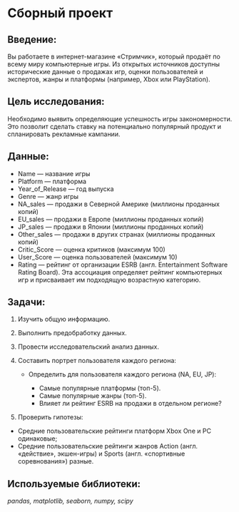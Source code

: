 # Сборный проект
## Введение:
Вы работаете в интернет-магазине «Стримчик», который продаёт по всему миру компьютерные игры. Из открытых источников доступны исторические данные о продажах игр, оценки пользователей и экспертов, жанры и платформы (например, Xbox или PlayStation).
## Цель исследования:
Необходимо выявить определяющие успешность игры закономерности. Это позволит сделать ставку на потенциально популярный продукт и спланировать рекламные кампании.
## Данные:

- Name — название игры
- Platform — платформа
- Year_of_Release — год выпуска
- Genre — жанр игры
- NA_sales — продажи в Северной Америке (миллионы проданных копий)
- EU_sales — продажи в Европе (миллионы проданных копий)
- JP_sales — продажи в Японии (миллионы проданных копий)
- Other_sales — продажи в других странах (миллионы проданных копий)
- Critic_Score — оценка критиков (максимум 100)
- User_Score — оценка пользователей (максимум 10)
- Rating — рейтинг от организации ESRB (англ. Entertainment Software Rating Board). Эта ассоциация определяет рейтинг компьютерных игр и присваивает им подходящую возрастную категорию.
  
## Задачи:
1. Изучить общую информацию.
2. Выполнить предобработку данных.
3. Провести исследовательский анализ данных.

4. Составить портрет пользователя каждого региона:

    - Определить для пользователя каждого региона (NA, EU, JP):
    
       - Самые популярные платформы (топ-5).
       - Самые популярные жанры (топ-5).
       - Влияет ли рейтинг ESRB на продажи в отдельном регионе?
5. Проверить гипотезы:

- Средние пользовательские рейтинги платформ Xbox One и PC одинаковые;
- Средние пользовательские рейтинги жанров Action (англ. «действие», экшен-игры) и Sports (англ. «спортивные соревнования») разные.

## Используемые библиотеки:
  *pandas, matplotlib, seaborn, numpy, scipy*



